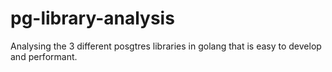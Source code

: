 # pg-library-analysis
Analysing the 3 different posgtres libraries in golang that is easy to develop and performant.

